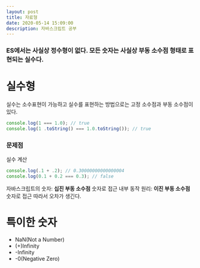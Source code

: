 ```yaml
---
layout: post
title: 자료형
date: 2020-05-14 15:09:00
description: 자바스크립트 공부
---
```


### ES에서는 사실상 정수형이 없다.  모든 숫자는 사실상 부동 소수점 형태로 표현되는 실수다.

# 실수형
실수는 소수표현이 가능하고 실수를 표현하는 방법으로는 고정 소수점과 부동 소수점이 있다.

```javascript
console.log(1 === 1.0); // true
console.log(1 .toString() === 1.0.toString()); // true
```

### 문제점
실수 계산

```javascript
console.log(.1 + .2); // 0.30000000000000004
console.log(0.1 + 0.2 === 0.3); // false
```

자바스크립트의 숫자: **십진 부동 소수점** 숫자로 접근
내부 동작 원리: **이진 부동 소수점** 숫자로 접근
따라서 오차가 생긴다.

# 특이한 숫자
- NaN(Not a Number)
- (+)Infinity
- -Infinity
- -0(Negative Zero)
